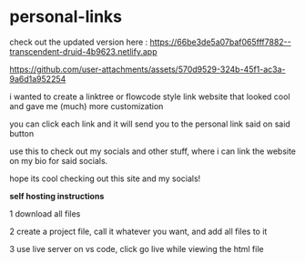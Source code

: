 # personal-links

check out the updated version here : https://66be3de5a07baf065fff7882--transcendent-druid-4b9623.netlify.app

https://github.com/user-attachments/assets/570d9529-324b-45f1-ac3a-9a6d1a952254

i wanted to create a linktree or flowcode style link website that looked cool and gave me (much) more customization

you can click each link and it will send you to the personal link said on said button

use this to check out my socials and other stuff, where i can link the website on my bio for said socials.

hope its cool checking out this site and my socials!

**self hosting instructions**

1 download all files

2 create a project file, call it whatever you want, and add all files to it

3 use live server on vs code, click go live while viewing the html file
